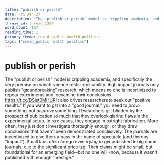 ```yaml
---
title: "publish or perish"
date: Fri Jan 27
description: "The 'publish or perish' model is crippling academia, and specifically the very premise on which science rests: replicability."
thread_id: thread_1297
word_count: 167
reading_time: 1
primary_theme: covid_public health politics
tags: ["covid_public health politics"]
---
```


# publish or perish

The "publish or perish" model is crippling academia, and specifically the very premise on which science rests: replicability. High impact journals only publish "groundbreaking" research, which means no one is incentivized to repeat experiments and reexamine their conclusions. https://t.co/DSist0MHUR It also drives researchers to seek out "positive results." If you want to get into a "good journal," you need to *prove* something, not *disprove* something. Researchers get blinded by the prospect of publication so much that they overlook glaring flaws in the experimental setup. In rare cases, they engage in outright fabrication. More often, they just don't investigate thoroughly enough, or they draw conclusions that haven't been demonstrated conclusively. The journals are incentivized to give them a pass in the name of spectacle (and thereby "impact"). Small labs often forego even *trying* to get published in big name journals, due to the significant price tag. Their claims might be small, but foundational for an emerging field--but no one will know, because it wasn't published with enough "prestige."
